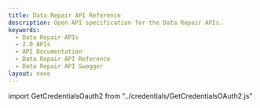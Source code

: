 ```yaml
---
title: Data Repair API Reference
description: Open API specification for the Data Repair APIs.
keywords:
  - Data Repair APIs
  - 2.0 APIs
  - API Documentation
  - Data Repair API Reference
  - Data Repair API Swagger
layout: none
---
```

import GetCredentialsOauth2 from "../credentials/GetCredentialsOAuth2.js"

<GetCredentialsOauth2 />

<RedoclyAPIBlock src="/analytics-2.0-apis/data-repair.json" scrollYOffset={64}/>